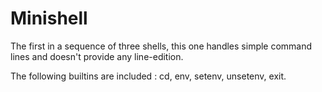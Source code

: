 # Minishell

The first in a sequence of three shells, this one handles simple command lines and doesn't provide any line-edition.

The following builtins are included : cd, env, setenv, unsetenv, exit.

